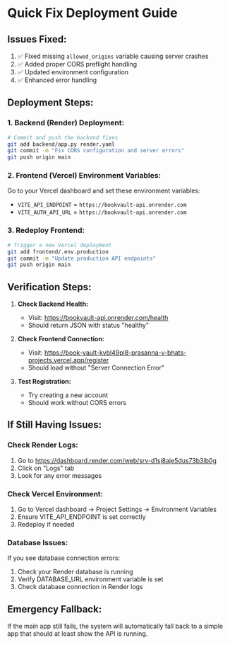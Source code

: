 # Quick Fix Deployment Guide

## Issues Fixed:
1. ✅ Fixed missing `allowed_origins` variable causing server crashes
2. ✅ Added proper CORS preflight handling
3. ✅ Updated environment configuration
4. ✅ Enhanced error handling

## Deployment Steps:

### 1. Backend (Render) Deployment:
```bash
# Commit and push the backend fixes
git add backend/app.py render.yaml
git commit -m "Fix CORS configuration and server errors"
git push origin main
```

### 2. Frontend (Vercel) Environment Variables:
Go to your Vercel dashboard and set these environment variables:
- `VITE_API_ENDPOINT` = `https://bookvault-api.onrender.com`
- `VITE_AUTH_API_URL` = `https://bookvault-api.onrender.com`

### 3. Redeploy Frontend:
```bash
# Trigger a new Vercel deployment
git add frontend/.env.production
git commit -m "Update production API endpoints"
git push origin main
```

## Verification Steps:

1. **Check Backend Health:**
   - Visit: https://bookvault-api.onrender.com/health
   - Should return JSON with status "healthy"

2. **Check Frontend Connection:**
   - Visit: https://book-vault-kvbl49pl8-prasanna-v-bhats-projects.vercel.app/register
   - Should load without "Server Connection Error"

3. **Test Registration:**
   - Try creating a new account
   - Should work without CORS errors

## If Still Having Issues:

### Check Render Logs:
1. Go to https://dashboard.render.com/web/srv-d1sj8aje5dus73b3lb0g
2. Click on "Logs" tab
3. Look for any error messages

### Check Vercel Environment:
1. Go to Vercel dashboard → Project Settings → Environment Variables
2. Ensure VITE_API_ENDPOINT is set correctly
3. Redeploy if needed

### Database Issues:
If you see database connection errors:
1. Check your Render database is running
2. Verify DATABASE_URL environment variable is set
3. Check database connection in Render logs

## Emergency Fallback:
If the main app still fails, the system will automatically fall back to a simple app that should at least show the API is running.